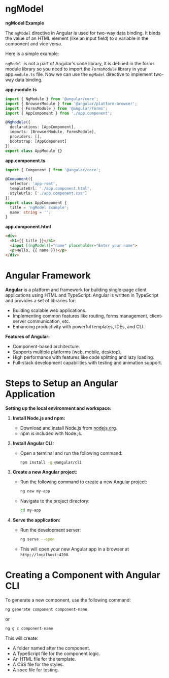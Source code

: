 # ngModel

**ngModel Example**

The `ngModel` directive in Angular is used for two-way data binding. It binds the value of an HTML element (like an input field) to a variable in the component and vice versa.

Here is a simple example:

`ngModel`  is not a part of Angular's code library, it is defined in the forms module library so you need to import the `FormsModule` library in your app.`module.ts` file. Now we can use the `ngModel` directive to implement two-way data binding.

**app.module.ts**
```typescript
import { NgModule } from '@angular/core';
import { BrowserModule } from '@angular/platform-browser';
import { FormsModule } from '@angular/forms';
import { AppComponent } from './app.component';

@NgModule({
  declarations: [AppComponent],
  imports: [BrowserModule, FormsModule],
  providers: [],
  bootstrap: [AppComponent]
})
export class AppModule {}
```

**app.component.ts**
```typescript
import { Component } from '@angular/core';

@Component({
  selector: 'app-root',
  templateUrl: './app.component.html',
  styleUrls: ['./app.component.css']
})
export class AppComponent {
  title = 'ngModel Example';
  name: string = '';
}
```

**app.component.html**
```html
<div>
  <h1>{{ title }}</h1>
  <input [(ngModel)]="name" placeholder="Enter your name">
  <p>Hello, {{ name }}!</p>
</div>
```

#  Angular Framework

**Angular** is a platform and framework for building single-page client applications using HTML and TypeScript. Angular is written in TypeScript and provides a set of libraries for:
- Building scalable web applications.
- Implementing common features like routing, forms management, client-server communication, etc.
- Enhancing productivity with powerful templates, IDEs, and CLI.

**Features of Angular:**
- Component-based architecture.
- Supports multiple platforms (web, mobile, desktop).
- High performance with features like code splitting and lazy loading.
- Full-stack development capabilities with testing and animation support.

# Steps to Setup an Angular Application

**Setting up the local environment and workspace:**

1. **Install Node.js and npm:**
   - Download and install Node.js from [nodejs.org](https://nodejs.org/).
   - npm is included with Node.js.

2. **Install Angular CLI:**
   - Open a terminal and run the following command:
     ```bash
     npm install -g @angular/cli
     ```

3. **Create a new Angular project:**
   - Run the following command to create a new Angular project:
     ```bash
     ng new my-app
     ```
   - Navigate to the project directory:
     ```bash
     cd my-app
     ```

4. **Serve the application:**
   - Run the development server:
     ```bash
     ng serve --open
     ```
   - This will open your new Angular app in a browser at `http://localhost:4200`.

# Creating a Component with Angular CLI

To generate a new component, use the following command:
```bash
ng generate component component-name
```
or
```bash
ng g c component-name
```

This will create:
- A folder named after the component.
- A TypeScript file for the component logic.
- An HTML file for the template.
- A CSS file for the styles.
- A spec file for testing.
